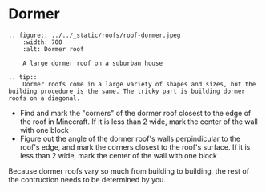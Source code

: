 # Dormer

```eval_rst
.. figure:: ../../_static/roofs/roof-dormer.jpeg
    :width: 700
    :alt: Dormer roof

    A large dormer roof on a suburban house

.. tip:: 
    Dormer roofs come in a large variety of shapes and sizes, but the building procedure is the same. The tricky part is building dormer roofs on a diagonal.
```

- Find and mark the "corners" of the dormer roof closest to the edge of the roof in Minecraft. If it is less than 2 wide, mark the center of the wall with one block
- Figure out the angle of the dormer roof's walls perpindicular to the roof's edge, and mark the corners closest to the roof's surface. If it is less than 2 wide, mark the center of the wall with one block

Because dormer roofs vary so much from building to building, the rest of the contruction needs to be determined by you.